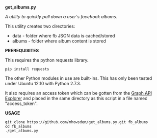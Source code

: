 **get_albums.py**

*A utility to quickly pull down a user's facebook albums.*

This utility creates two directories:
 * data - folder where fb JSON data is cached/stored
 * albums - folder where album content is stored

**PREREQUISITES**

This requires the python requests library.

    pip install requests

The other Python modules in use are built-ins.  This has only been 
tested under Ubuntu 12.10 with Python 2.7.3.  

It also requires an access token which can be gotten from the 
[Graph API Explorer](https://developers.facebook.com/tools/explorer) 
and placed in the same directory as this script in a file named 
"access_token".

**USAGE**

    git clone https://github.com/mhowsden/get_albums.py.git fb_albums
    cd fb_albums
    ./get_albums.py
    
    
